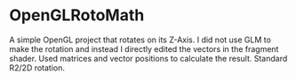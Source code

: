 # OpenGLRotoMath
A simple OpenGL project that rotates on its Z-Axis. I did not use GLM to make the rotation and instead I directly edited the vectors in the fragment shader. Used matrices and vector positions to calculate the result. Standard R2/2D rotation.
